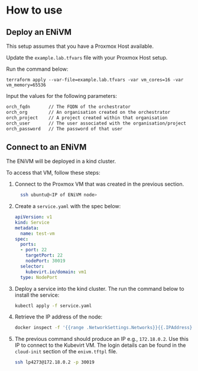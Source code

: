 # How to use

## Deploy an ENiVM

This setup assumes that you have a Proxmox Host available.

Update the `example.lab.tfvars` file with your Proxmox Host setup.

Run the command below:

```hcl
terraform apply --var-file=example.lab.tfvars -var vm_cores=16 -var vm_memory=65536
```

Input the values for the following parameters:

```bash
orch_fqdn       // The FQDN of the orchestrator
orch_org        // An organisation created on the orchestrator
orch_project    // A project created within that organisation
orch_user       // The user associated with the organisation/project
orch_password   // The password of that user
```

## Connect to an ENiVM

The ENiVM will be deployed in a kind cluster.

To access that VM, follow these steps:

1. Connect to the Proxmox VM that was created in the previous section.

    ```bash
      ssh ubuntu@<IP of ENiVM node>
    ```

1. Create a `service.yaml` with the spec below:

    ```yaml
    apiVersion: v1
    kind: Service
    metadata:
      name: test-vm
    spec:
      ports:
      - port: 22
        targetPort: 22
        nodePort: 30019
      selector:
        kubevirt.io/domain: vm1
      type: NodePort
    ```

1. Deploy a service into the kind cluster. The run the command below to install the service:

    ```bash
    kubectl apply -f service.yaml
    ```

1. Retrieve the IP address of the node:

    ```bash
    docker inspect -f '{{range .NetworkSettings.Networks}}{{.IPAddress}}{{end}}' kind-control-plane
    ```

1. The previous command should produce an IP e.g., `172.18.0.2`. Use this IP to connect to the Kubevirt VM. The login details can be found in the `cloud-init` section of the `enivm.tftpl` file.

    ```bash
    ssh lp4273@172.18.0.2 -p 30019
    ```

